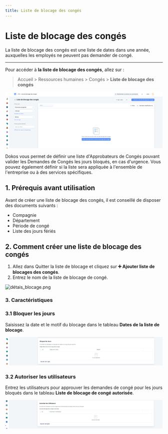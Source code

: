 ```yaml
---
title: Liste de blocage des congés
---
```


# Liste de blocage des congés

La liste de blocage des congés est une liste de dates dans une année, auxquelles les employés ne peuvent pas demander de congé.

---

Pour accéder à **la liste de blocage des congés**, allez sur :

> Accueil > Ressources humaines > Congés > **Liste de blocage des congés**

![liste_blocage.png](/content/rh/leave-block-list/liste_blocage.png)

Dokos vous permet de définir une liste d'Approbateurs de Congés pouvant valider les Demandes de Congés les jours bloqués, en cas d'urgence. Vous pouvez également définir si la liste sera appliquée à l'ensemble de l'entreprise ou à des services spécifiques.

## 1. Prérequis avant utilisation

Avant de créer une liste de blocage des congés, il est conseillé de disposer des documents suivants :

- Compagnie
- Département
- Période de congé
- Liste des jours fériés

## 2. Comment créer une liste de blocage des congés 

1. Allez dans Quitter la liste de blocage et cliquez sur **:heavy_plus_sign: Ajouter liste de blocages des congés**.
2. Entrez le nom de la liste de blocage de congé.

![détais_blocage.png](/content/rh/leave-block-list/détais_blocage.png)

### 3. Caractéristiques

### 3.1 Bloquer les jours

Saisissez la date et le motif du blocage dans le tableau **Dates de la liste de blocage**.

![bloquer_les_jours.png](/content/rh/leave-block-list/bloquer_les_jours.png)

### 3.2 Autoriser les utilisateurs

Entrez les utilisateurs pour approuver les demandes de congé pour les jours bloqués dans le tableau **Liste de blocage de congé autorisée**.

![autoriser_les_utilisateurs.png](/content/rh/leave-block-list/autoriser_les_utilisateurs.png)

